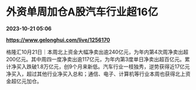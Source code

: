 # 外资单周加仓A股汽车行业超16亿

**2023-10-21 05:06**

**https://www.gelonghui.com/live/1256170**

格隆汇10月21日｜本周北上资金大幅净卖出逾240亿元，为年内第4次周净卖出超200亿元。其中周四一度净卖出逾117亿元，为年内第3度单日净卖出超百亿元。累计净买入跌破1.8万亿元，创9个月来新低。汽车行业一枝独秀，逆势获得近17亿元净买入，超过其他行业净买入总和；通信、电子、计算机等行业本周也获得北上资金超亿元加仓。
